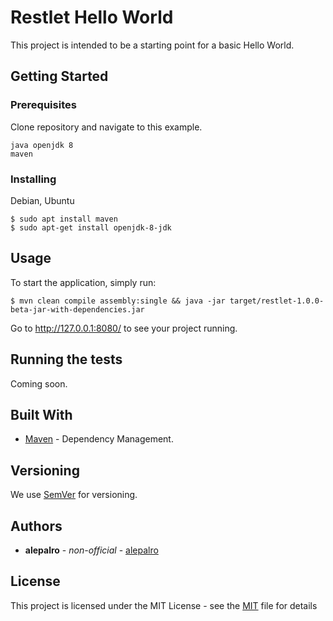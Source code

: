 # Restlet Hello World

This project is intended to be a starting point for a basic Hello World.

## Getting Started

### Prerequisites

Clone repository and navigate to this example.

```
java openjdk 8
maven
```

### Installing

Debian, Ubuntu

```
$ sudo apt install maven
$ sudo apt-get install openjdk-8-jdk
```

## Usage

To start the application, simply run:
```
$ mvn clean compile assembly:single && java -jar target/restlet-1.0.0-beta-jar-with-dependencies.jar
```
Go to http://127.0.0.1:8080/ to see your project running.

## Running the tests

Coming soon.

## Built With

* [Maven](https://maven.apache.org/) - Dependency Management.

## Versioning

We use [SemVer](http://semver.org/) for versioning.

## Authors

* **alepalro** - *non-official* - [alepalro](https://github.com/kratark)

## License

This project is licensed under the MIT License - see the [MIT](https://opensource.org/licenses/MIT) file for details


